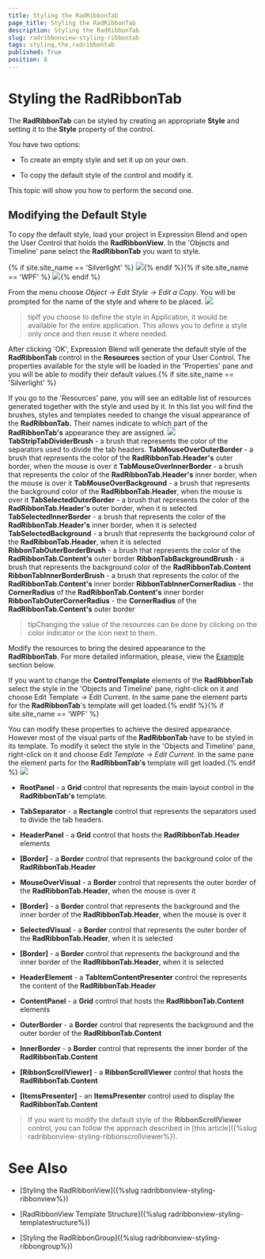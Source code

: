 ```yaml
---
title: Styling the RadRibbonTab
page_title: Styling the RadRibbonTab
description: Styling the RadRibbonTab
slug: radribbonview-styling-ribbontab
tags: styling,the,radribbontab
published: True
position: 8
---
```


# Styling the RadRibbonTab



The __RadRibbonTab__ can be styled by creating an appropriate __Style__ and setting it to the __Style__ property of the control.
			

You have two options:

* To create an empty style and set it up on your own.

* To copy the default style of the control and modify it.

This topic will show you how to perform the second one.

## Modifying the Default Style

To copy the default style, load your project in Expression Blend and open the User Control that holds the __RadRibbonView__. In the 'Objects and Timeline' pane select the __RadRibbonTab__ you want to style.
				

{% if site.site_name == 'Silverlight' %}
![](images/RibbonView_Styling_RibbonTab_Locate.png){% endif %}{% if site.site_name == 'WPF' %}
![](images/RibbonView_Styling_RibbonTab_LocateWPF.png){% endif %}

From the menu choose *Object -> Edit Style -> Edit a Copy*. You will be prompted for the name of the style and where to be placed.
![](images/RibbonView_Styling_RibbonTab_CreateStyle.png)

>tipIf you choose to define the style in Application, it would be available for the entire application. This allows you to define a style only once and then reuse it where needed.

After clicking 'OK', Expression Blend will generate the default style of the __RadRibbonTab__ control in the __Resources__ section of your User Control. The properties available for the style will be loaded in the 'Properties' pane and you will be able to modify their default values.{% if site.site_name == 'Silverlight' %}

If you go to the 'Resources' pane, you will see an editable list of resources generated together with the style and used by it. In this list you will find the brushes, styles and templates needed to change the visual appearance of the __RadRibbonTab.__ Their names indicate to which part of the __RadRibbonTab's__ appearance they are assigned.
![](images/RibbonView_Styling_RibbonTab_Resources.png)
__TabStripTabDividerBrush__ - a brush that represents the color of the separators used to divide the tab headers.
__TabMouseOverOuterBorder__ - a brush that represents the color of the __RadRibbonTab.Header's__ outer border, when the mouse is over it
__TabMouseOverInnerBorder__ - a brush that represents the color of the __RadRibbonTab.Header's__ inner border, when the mouse is over it
__TabMouseOverBackground__ - a brush that represents the background color of the __RadRibbonTab.Header__, when the mouse is over it
__TabSelectedOuterBorder__ - a brush that represents the color of the __RadRibbonTab.Header's__ outer border, when it is selected
__TabSelectedInnerBorder__ - a brush that represents the color of the __RadRibbonTab.Header's__ inner border, when it is selected
__TabSelectedBackground__ - a brush that represents the background color of the __RadRibbonTab.Header__, when it is selected
__RibbonTabOuterBorderBrush__ - a brush that represents the color of the __RadRibbonTab.Content's__ outer border
__RibbonTabBackgroundBrush__ - a brush that represents the background color of the __RadRibbonTab.Content__ __RibbonTabInnerBorderBrush__ - a brush that represents the color of the __RadRibbonTab.Content's__ inner border
__RibbonTabInnerCornerRadius__ - the __CornerRadius__ of the __RadRibbonTab.Content's__ inner border
__RibbonTabOuterCornerRadius__ - the __CornerRadius__ of the __RadRibbonTab.Content's__ outer border
					

>tipChanging the value of the resources can be done by clicking on the color indicator or the icon next to them.

Modify the resources to bring the desired appearance to the __RadRibbonTab__. For more detailed information, please, view the [Example](#example) section below.
					

If you want to change the __ControlTemplate__ elements of the __RadRibbonTab__ select the style in the 'Objects and Timeline' pane, right-click on it and choose Edit Template -> Edit Current. In the same pane the element parts for the __RadRibbonTab__'s template will get loaded.{% endif %}{% if site.site_name == 'WPF' %}

You can modify these properties to achieve the desired appearance. However most of the visual parts of the __RadRibbonTab__ have to be styled in its template. To modify it select the style in the 'Objects and Timeline' pane, right-click on it and choose *Edit Template -> Edit Current*. In the same pane the element parts for the __RadRibbonTab's__ template will get loaded.{% endif %}
![](images/RibbonView_Styling_RibbonTab_ControlTemplate.png)

* __RootPanel__ - a __Grid__ control that represents the main layout control in the __RadRibbonTab's__ template.
						

* __TabSeparator__ - a __Rectangle__ control that represents the separators used to divide the tab headers.
							

* __HeaderPanel__ - a __Grid__ control that hosts the __RadRibbonTab.Header__ elements
								

* __[Border]__ - a __Border__ control that represents the background color of the __RadRibbonTab.Header__

* __MouseOverVisual__ - a __Border__ control that represents the outer border of the __RadRibbonTab.Header__, when the mouse is over it
										

* __[Border]__ - a __Border__ control that represents the background and the inner border of the __RadRibbonTab.Header__, when the mouse is over it
											

* __SelectedVisual__ - a __Border__ control that represents the outer border of the __RadRibbonTab.Header__, when it is selected
										

* __[Border]__ - a __Border__ control that represents the background and the inner border of the __RadRibbonTab.Header__, when it is selected
											

* __HeaderElement__ - a __TabItemContentPresenter__ control the represents the content of the __RadRibbonTab.Header__

* __ContentPanel__ - a __Grid__ control that hosts the __RadRibbonTab.Content__ elements
								

* __OuterBorder__ - a __Border__ control that represents the background and the outer border of the __RadRibbonTab.Content__

* __InnerBorder__ - a __Border__ control that represents the inner border of the __RadRibbonTab.Content__

* __[RibbonScrollViewer]__ - a __RibbonScrollViewer__ control that hosts the __RadRibbonTab.Content__

* __[ItemsPresenter]__ - an __ItemsPresenter__ control used to display the __RadRibbonTab.Content__

>If you want to modify the default style of the __RibbonScrollViewer__ control, you can follow the approach described in [this article]({%slug radribbonview-styling-ribbonscrollviewer%}).
					

# See Also

 * [Styling the RadRibbonView]({%slug radribbonview-styling-ribbonview%})

 * [RadRibbonView Template Structure]({%slug radribbonview-styling-templatestructure%})

 * [Styling the RadRibbonGroup]({%slug radribbonview-styling-ribbongroup%})
